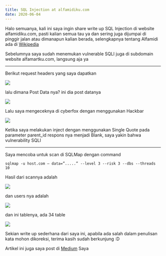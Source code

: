 ```yaml
---
title: SQL Injection at alfamidiku.com
date: 2020-06-04
---
```


Halo semuanya, kali ini saya ingin share write up SQL Injection di website alfamidiku.com, pasti kalian semua tau ya dan sering juga dijumpai di pinggir jalan atau dimanapun kalian berada, selengkapnya tentang Alfamidi ada di [Wikipedia](https://id.wikipedia.org/wiki/Alfamidi)

Sebelumnya saya sudah menemukan vulnerable SQLI juga di subdomain website alfamartku.com, langsung aja ya

___

Berikut request headers yang saya dapatkan

![](https://miro.medium.com/max/581/1*5JCyS12vIZt5pOp2HUnqnA.jpeg)

lalu dimana Post Data nya? ini dia post datanya

![](https://miro.medium.com/max/464/1*wXvB-hpcwG6z0oL40BbqMA.jpeg)

Lalu saya mengeceknya di cyberfox dengan menggunakan Hackbar

![](https://miro.medium.com/max/2400/1*cxISaxa7pN_9LFTDnLpg5Q.jpeg)

Ketika saya melakukan inject dengan menggunakan Single Quote pada parameter parent_id respons nya menjadi Blank, saya yakin bahwa vulnerability SQLI

___

Saya mencoba untuk scan di SQLMap dengan command

```
sqlmap -u host.com — data=”.....” --level 3 --risk 3 --dbs --threads 10
```

Hasil dari scannya adalah

![](https://miro.medium.com/max/2400/1*54ct4GD9pEnQxFR-3VAt-g.jpeg)

dan users nya adalah

![](https://miro.medium.com/max/421/1*S6R2mfzS1Nq91N9zfSbVqw.jpeg)

dan ini tablenya, ada 34 table

![](https://miro.medium.com/max/24000/1*-VGKCREDS_UWuRDM96lHWw.jpeg)

Sekian write up sederhana dari saya ini, apabila ada salah dalam penulisan kata mohon dikoreksi, terima kasih sudah berkunjung :D

Artikel ini juga saya post di [Medium](https://medium.com/@rafterday) Saya
